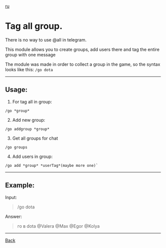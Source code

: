 [ru](../ru/TAG_ALL_GROUP.md)
# Tag all group.
There is no way to use @all in telegram.

This module allows you to create groups, add users there and tag the entire group with one message

The module was made in order to collect a group in the game, so the syntax looks like this:
`/go dota`
___

## Usage:

1. For tag all in group:
```
/go *group*
```
2. Add new group:
```
/go addgroup *group*
```
3. Get all groups for chat
```
/go groups
```
4. Add users in group:
```
/go add *group* *userTag*(maybe more one)`
```
___
## Example:
Input:
> /go dota

Answer:
> го в dota @Valera @Max @Egor @Kolya
___

[Back](../README.md)